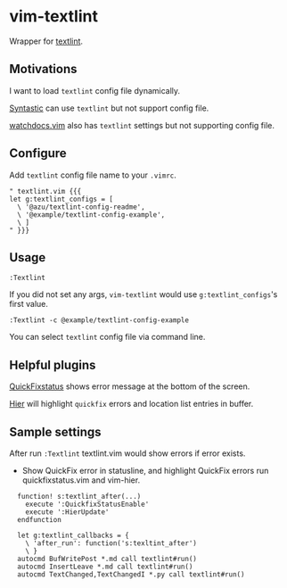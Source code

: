 # vim-textlint

Wrapper for [textlint](https://textlint.github.io/).

## Motivations

I want to load `textlint` config file dynamically.

[Syntastic](https://github.com/scrooloose/syntastic) can use `textlint` but not support config file.

[watchdocs.vim](https://github.com/osyo-manga/vim-watchdogs) also has `textlint` settings but not supporting config file.


## Configure

Add `textlint` config file name to your `.vimrc`.
```viml
" textlint.vim {{{
let g:textlint_configs = [
  \ '@azu/textlint-config-readme',
  \ '@example/textlint-config-example',
  \ ]
" }}}
```

## Usage

```viml
:Textlint
```
If you did not set any args, `vim-textlint` would use `g:textlint_configs`'s first value.

```viml
:Textlint -c @example/textlint-config-example
```
You can select `textlint` config file via command line.

## Helpful plugins

[QuickFixstatus](https://github.com/dannyob/quickfixstatus) shows error message at the bottom of the screen.

[Hier](https://github.com/cohama/vim-hier) will highlight `quickfix` errors and location list entries in buffer.

## Sample settings

After run `:Textlint` textlint.vim would show errors if error exists.

- Show QuickFix error in statusline, and highlight QuickFix errors run
  quickfixstatus.vim and vim-hier.

```viml
  function! s:textlint_after(...)
    execute ':QuickfixStatusEnable'
    execute ':HierUpdate'
  endfunction

  let g:textlint_callbacks = {
    \ 'after_run': function('s:texltint_after')
    \ }
  autocmd BufWritePost *.md call textlint#run()
  autocmd InsertLeave *.md call textlint#run()
  autocmd TextChanged,TextChangedI *.py call textlint#run()
```
